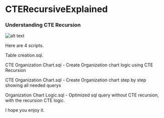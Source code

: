 # CTERecursiveExplained

### Understanding CTE Recursion

![alt text](https://miro.medium.com/max/1400/1*D5gY_fC1P06vpUACTlEzjA.png)

Here are 4 scripts. 

Table creation.sql.

CTE Organization Chart.sql - Create Organization chart logic using CTE Recursion

CTE Organization Chart.sql - Create Organization chart step by step showing all needed querys

Organization Chart Logic.sql - Optimized sql query without CTE recursion, with the recursion CTE logic.

I hope you enjoy it.

